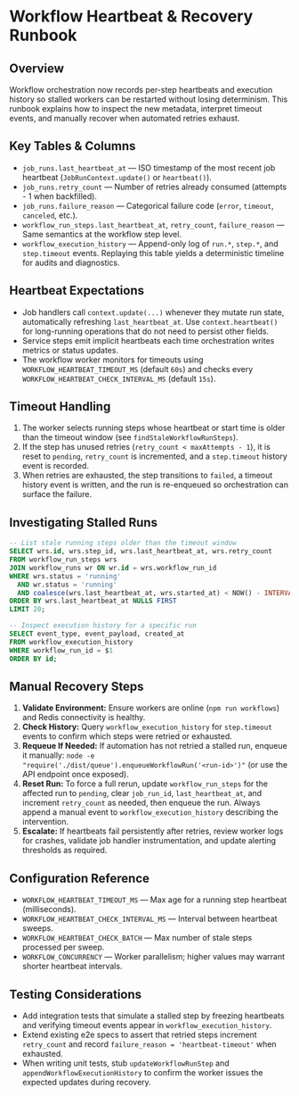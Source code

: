 # Workflow Heartbeat & Recovery Runbook

## Overview
Workflow orchestration now records per-step heartbeats and execution history so stalled workers can be restarted without losing determinism. This runbook explains how to inspect the new metadata, interpret timeout events, and manually recover when automated retries exhaust.

## Key Tables & Columns
- `job_runs.last_heartbeat_at` — ISO timestamp of the most recent job heartbeat (`JobRunContext.update()` or `heartbeat()`).
- `job_runs.retry_count` — Number of retries already consumed (attempts - 1 when backfilled).
- `job_runs.failure_reason` — Categorical failure code (`error`, `timeout`, `canceled`, etc.).
- `workflow_run_steps.last_heartbeat_at`, `retry_count`, `failure_reason` — Same semantics at the workflow step level.
- `workflow_execution_history` — Append-only log of `run.*`, `step.*`, and `step.timeout` events. Replaying this table yields a deterministic timeline for audits and diagnostics.

## Heartbeat Expectations
- Job handlers call `context.update(...)` whenever they mutate run state, automatically refreshing `last_heartbeat_at`. Use `context.heartbeat()` for long-running operations that do not need to persist other fields.
- Service steps emit implicit heartbeats each time orchestration writes metrics or status updates.
- The workflow worker monitors for timeouts using `WORKFLOW_HEARTBEAT_TIMEOUT_MS` (default `60s`) and checks every `WORKFLOW_HEARTBEAT_CHECK_INTERVAL_MS` (default `15s`).

## Timeout Handling
1. The worker selects running steps whose heartbeat or start time is older than the timeout window (see `findStaleWorkflowRunSteps`).
2. If the step has unused retries (`retry_count < maxAttempts - 1`), it is reset to `pending`, `retry_count` is incremented, and a `step.timeout` history event is recorded.
3. When retries are exhausted, the step transitions to `failed`, a timeout history event is written, and the run is re-enqueued so orchestration can surface the failure.

## Investigating Stalled Runs
```sql
-- List stale running steps older than the timeout window
SELECT wrs.id, wrs.step_id, wrs.last_heartbeat_at, wrs.retry_count
FROM workflow_run_steps wrs
JOIN workflow_runs wr ON wr.id = wrs.workflow_run_id
WHERE wrs.status = 'running'
  AND wr.status = 'running'
  AND coalesce(wrs.last_heartbeat_at, wrs.started_at) < NOW() - INTERVAL '60 seconds'
ORDER BY wrs.last_heartbeat_at NULLS FIRST
LIMIT 20;
```

```sql
-- Inspect execution history for a specific run
SELECT event_type, event_payload, created_at
FROM workflow_execution_history
WHERE workflow_run_id = $1
ORDER BY id;
```

## Manual Recovery Steps
1. **Validate Environment:** Ensure workers are online (`npm run workflows`) and Redis connectivity is healthy.
2. **Check History:** Query `workflow_execution_history` for `step.timeout` events to confirm which steps were retried or exhausted.
3. **Requeue If Needed:** If automation has not retried a stalled run, enqueue it manually: `node -e "require('./dist/queue').enqueueWorkflowRun('<run-id>')"` (or use the API endpoint once exposed).
4. **Reset Run:** To force a full rerun, update `workflow_run_steps` for the affected run to `pending`, clear `job_run_id`, `last_heartbeat_at`, and increment `retry_count` as needed, then enqueue the run. Always append a manual event to `workflow_execution_history` describing the intervention.
5. **Escalate:** If heartbeats fail persistently after retries, review worker logs for crashes, validate job handler instrumentation, and update alerting thresholds as required.

## Configuration Reference
- `WORKFLOW_HEARTBEAT_TIMEOUT_MS` — Max age for a running step heartbeat (milliseconds).
- `WORKFLOW_HEARTBEAT_CHECK_INTERVAL_MS` — Interval between heartbeat sweeps.
- `WORKFLOW_HEARTBEAT_CHECK_BATCH` — Max number of stale steps processed per sweep.
- `WORKFLOW_CONCURRENCY` — Worker parallelism; higher values may warrant shorter heartbeat intervals.

## Testing Considerations
- Add integration tests that simulate a stalled step by freezing heartbeats and verifying timeout events appear in `workflow_execution_history`.
- Extend existing e2e specs to assert that retried steps increment `retry_count` and record `failure_reason = 'heartbeat-timeout'` when exhausted.
- When writing unit tests, stub `updateWorkflowRunStep` and `appendWorkflowExecutionHistory` to confirm the worker issues the expected updates during recovery.
